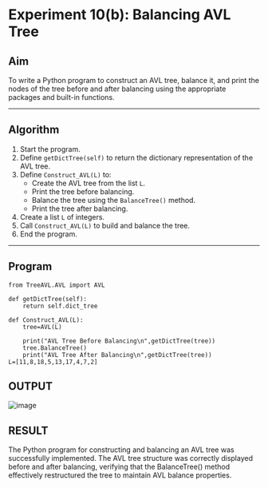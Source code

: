# Experiment 10(b): Balancing AVL Tree

## Aim
To write a Python program to construct an AVL tree, balance it, and print the nodes of the tree before and after balancing using the appropriate packages and built-in functions.

---

## Algorithm

1. Start the program.
2. Define `getDictTree(self)` to return the dictionary representation of the AVL tree.
3. Define `Construct_AVL(L)` to:
   - Create the AVL tree from the list `L`.
   - Print the tree before balancing.
   - Balance the tree using the `BalanceTree()` method.
   - Print the tree after balancing.
4. Create a list `L` of integers.
5. Call `Construct_AVL(L)` to build and balance the tree.
6. End the program.

---

## Program

```
from TreeAVL.AVL import AVL

def getDictTree(self):
    return self.dict_tree

def Construct_AVL(L):
    tree=AVL(L)
    
    print("AVL Tree Before Balancing\n",getDictTree(tree))
    tree.BalanceTree()
    print("AVL Tree After Balancing\n",getDictTree(tree))
L=[11,8,18,5,13,17,4,7,2]

```
## OUTPUT
![image](https://github.com/user-attachments/assets/fd32a79a-620d-4445-a4cf-05ddff23c432)

## RESULT
The Python program for constructing and balancing an AVL tree was successfully implemented. The AVL tree structure was correctly displayed before and after balancing, verifying that the BalanceTree() method effectively restructured the tree to maintain AVL balance properties.








